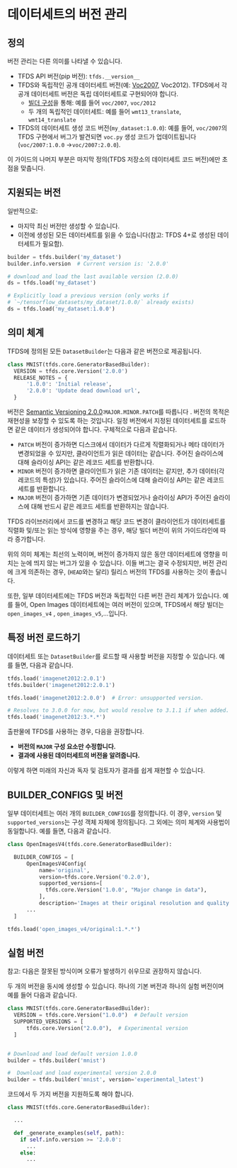 # 데이터세트의 버전 관리

## 정의

버전 관리는 다른 의미를 나타낼 수 있습니다.

- TFDS API 버전(pip 버전): `tfds.__version__`
- TFDS와 독립적인 공개 데이터세트 버전(예: [Voc2007](https://pjreddie.com/projects/pascal-voc-dataset-mirror/), Voc2012). TFDS에서 각 공개 데이터세트 버전은 독립 데이터세트로 구현되어야 합니다.
    - [빌더 구성](https://www.tensorflow.org/datasets/add_dataset#dataset_configurationvariants_tfdscorebuilderconfig)을 통해: 예를 들어 `voc/2007`, `voc/2012`
    - 두 개의 독립적인 데이터세트: 예를 들어 `wmt13_translate`, `wmt14_translate`
- TFDS의 데이터세트 생성 코드 버전(`my_dataset:1.0.0`): 예를 들어, `voc/2007`의 TFDS 구현에서 버그가 발견되면 `voc.py` 생성 코드가 업데이트됩니다(`voc/2007:1.0.0` -&gt;`voc/2007:2.0.0`).

이 가이드의 나머지 부분은 마지막 정의(TFDS 저장소의 데이터세트 코드 버전)에만 초점을 맞춥니다.

## 지원되는 버전

일반적으로:

- 마지막 최신 버전만 생성할 수 있습니다.
- 이전에 생성된 모든 데이터세트를 읽을 수 있습니다(참고: TFDS 4+로 생성된 데이터세트가 필요함).

```python
builder = tfds.builder('my_dataset')
builder.info.version  # Current version is: '2.0.0'

# download and load the last available version (2.0.0)
ds = tfds.load('my_dataset')

# Explicitly load a previous version (only works if
# `~/tensorflow_datasets/my_dataset/1.0.0/` already exists)
ds = tfds.load('my_dataset:1.0.0')
```

## 의미 체계

TFDS에 정의된 모든 `DatasetBuilder`는 다음과 같은 버전으로 제공됩니다.

```python
class MNIST(tfds.core.GeneratorBasedBuilder):
  VERSION = tfds.core.Version('2.0.0')
  RELEASE_NOTES = {
      '1.0.0': 'Initial release',
      '2.0.0': 'Update dead download url',
  }
```

버전은 [Semantic Versioning 2.0.0](https://semver.org/spec/v2.0.0.html):`MAJOR.MINOR.PATCH`를 따릅니다 . 버전의 목적은 재현성을 보장할 수 있도록 하는 것입니다. 일정 버전에서 지정된 데이터세트를 로드하면 같은 데이터가 생성되어야 합니다. 구체적으로 다음과 같습니다.

- `PATCH` 버전이 증가하면 디스크에서 데이터가 다르게 직렬화되거나 메타 데이터가 변경되었을 수 있지만, 클라이언트가 읽은 데이터는 같습니다. 주어진 슬라이스에 대해 슬라이싱 API는 같은 레코드 세트를 반환합니다.
- `MINOR` 버전이 증가하면 클라이언트가 읽은 기존 데이터는 같지만, 추가 데이터(각 레코드의 특성)가 있습니다. 주어진 슬라이스에 대해 슬라이싱 API는 같은 레코드 세트를 반환합니다.
- `MAJOR` 버전이 증가하면 기존 데이터가 변경되었거나 슬라이싱 API가 주어진 슬라이스에 대해 반드시 같은 레코드 세트를 반환하지는 않습니다.

TFDS 라이브러리에서 코드를 변경하고 해당 코드 변경이 클라이언트가 데이터세트를 직렬화 및/또는 읽는 방식에 영향을 주는 경우, 해당 빌더 버전이 위의 가이드라인에 따라 증가합니다.

위의 의미 체계는 최선의 노력이며, 버전이 증가하지 않은 동안 데이터세트에 영향을 미치는 눈에 띄지 않는 버그가 있을 수 있습니다. 이들 버그는 결국 수정되지만, 버전 관리에 크게 의존하는 경우, (`HEAD`와는 달리) 릴리스 버전의 TFDS를 사용하는 것이 좋습니다.

또한, 일부 데이터세트에는 TFDS 버전과 독립적인 다른 버전 관리 체계가 있습니다. 예를 들어, Open Images 데이터세트에는 여러 버전이 있으며, TFDS에서 해당 빌더는 `open_images_v4` , `open_images_v5`,...입니다.

## 특정 버전 로드하기

데이터세트 또는 `DatasetBuilder`를 로드할 때 사용할 버전을 지정할 수 있습니다. 예를 들면, 다음과 같습니다.

```python
tfds.load('imagenet2012:2.0.1')
tfds.builder('imagenet2012:2.0.1')

tfds.load('imagenet2012:2.0.0')  # Error: unsupported version.

# Resolves to 3.0.0 for now, but would resolve to 3.1.1 if when added.
tfds.load('imagenet2012:3.*.*')
```

출판물에 TFDS를 사용하는 경우, 다음을 권장합니다.

- **버전의 `MAJOR` 구성 요소만 수정합니다.**
- **결과에 사용된 데이터세트의 버전을 알려줍니다.**

이렇게 하면 미래의 자신과 독자 및 검토자가 결과를 쉽게 재현할 수 있습니다.

## BUILDER_CONFIGS 및 버전

일부 데이터세트는 여러 개의 `BUILDER_CONFIGS`를 정의합니다. 이 경우, `version` 및 `supported_versions`는 구성 객체 자체에 정의됩니다. 그 외에는 의미 체계와 사용법이 동일합니다. 예를 들면, 다음과 같습니다.

```python
class OpenImagesV4(tfds.core.GeneratorBasedBuilder):

  BUILDER_CONFIGS = [
      OpenImagesV4Config(
          name='original',
          version=tfds.core.Version('0.2.0'),
          supported_versions=[
            tfds.core.Version('1.0.0', "Major change in data"),
          ],
          description='Images at their original resolution and quality.'),
      ...
  ]

tfds.load('open_images_v4/original:1.*.*')
```

## 실험 버전

참고: 다음은 잘못된 방식이며 오류가 발생하기 쉬우므로 권장하지 않습니다.

두 개의 버전을 동시에 생성할 수 있습니다. 하나의 기본 버전과 하나의 실험 버전이며 예를 들어 다음과 같습니다.

```python
class MNIST(tfds.core.GeneratorBasedBuilder):
  VERSION = tfds.core.Version("1.0.0")  # Default version
  SUPPORTED_VERSIONS = [
      tfds.core.Version("2.0.0"),  # Experimental version
  ]


# Download and load default version 1.0.0
builder = tfds.builder('mnist')

#  Download and load experimental version 2.0.0
builder = tfds.builder('mnist', version='experimental_latest')
```

코드에서 두 가지 버전을 지원하도록 해야 합니다.

```python
class MNIST(tfds.core.GeneratorBasedBuilder):

  ...

  def _generate_examples(self, path):
    if self.info.version >= '2.0.0':
      ...
    else:
      ...
```
